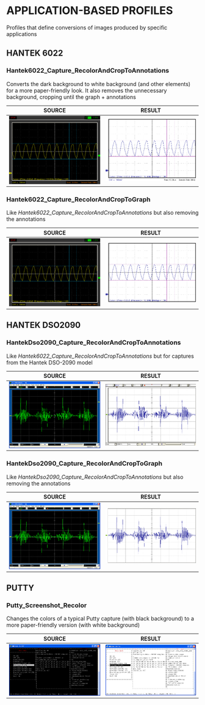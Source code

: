 # APPLICATION-BASED PROFILES

Profiles that define conversions of images produced by specific applications 


## HANTEK 6022


### Hantek6022_Capture_RecolorAndCropToAnnotations

Converts the dark background to white background (and other elements) for a more paper-friendly
look. It also removes the unnecessary background, cropping until the graph + annotations

SOURCE | RESULT
------ | ------
<img src="ProfilesImg/Hantek6022.png" width="400"> | <img src="ProfilesImg/Hantek6022_RecolorAndCropToAnnotations.png" width="400">


### Hantek6022_Capture_RecolorAndCropToGraph

Like _Hantek6022_Capture_RecolorAndCropToAnnotations_ but also removing the annotations

SOURCE | RESULT
------ | ------
<img src="ProfilesImg/Hantek6022.png" width="400"> | <img src="ProfilesImg/Hantek6022_RecolorAndCropToGraph.png" width="400">


## HANTEK DSO2090


### HantekDso2090_Capture_RecolorAndCropToAnnotations

Like _Hantek6022_Capture_RecolorAndCropToAnnotations_ but for captures from the Hantek DSO-2090
model

SOURCE | RESULT
------ | ------
<img src="ProfilesImg/HantekDso2090.png" width="400"> | <img src="ProfilesImg/HantekDso2090_RecolorAndCropToAnnotations.png" width="400">


### HantekDso2090_Capture_RecolorAndCropToGraph

Like _HantekDso2090_Capture_RecolorAndCropToAnnotations_ but also removing the annotations

SOURCE | RESULT
------ | ------
<img src="ProfilesImg/HantekDso2090.png" width="400"> | <img src="ProfilesImg/HantekDso2090_RecolorAndCropToGraph.png" width="400">


## PUTTY


### Putty_Screenshot_Recolor

Changes the colors of a typical Putty capture (with black background) to a more paper-friendly
version (with white background)

SOURCE | RESULT
------ | ------
<img src="ProfilesImg/Putty.png" width="400"> | <img src="ProfilesImg/Putty_Recolor.png" width="400">
